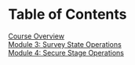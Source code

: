 # Table of Contents

[Course Overview](CourseOverview.md)  
[Module 3: Survey State Operations](Mod3.md)  
[Module 4: Secure Stage Operations](Mod4.md)  
